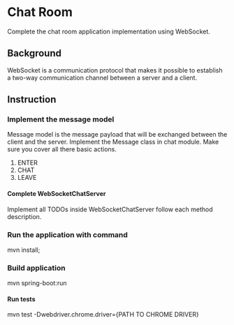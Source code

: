 # Chat Room
Complete the chat room application implementation using WebSocket.

## Background
WebSocket is a communication protocol that makes it possible to establish a two-way communication channel between a
server and a client.

## Instruction
### Implement the message model
Message model is the message payload that will be exchanged between the client and the server. Implement the Message
class in chat module. Make sure you cover all there basic actions.
1. ENTER
2. CHAT
3. LEAVE

#### Complete WebSocketChatServer
Implement all TODOs inside WebSocketChatServer follow each method description.

### Run the application with command
mvn install; 

### Build application
mvn spring-boot:run

#### Run tests
mvn test -Dwebdriver.chrome.driver={PATH TO CHROME DRIVER}

